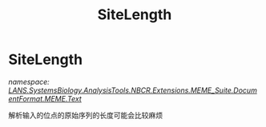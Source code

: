 ﻿---
title: SiteLength
---

# SiteLength
_namespace: [LANS.SystemsBiology.AnalysisTools.NBCR.Extensions.MEME_Suite.DocumentFormat.MEME.Text](N-LANS.SystemsBiology.AnalysisTools.NBCR.Extensions.MEME_Suite.DocumentFormat.MEME.Text.html)_

解析输入的位点的原始序列的长度可能会比较麻烦




